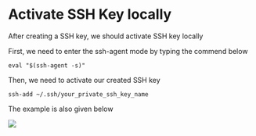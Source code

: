 # Activate SSH Key locally

After creating a SSH key, we should activate SSH key locally

First, we need to enter the ssh-agent mode by typing the commend below

```shell
eval "$(ssh-agent -s)"
```

Then, we need to activate our created SSH key

```shell
ssh-add ~/.ssh/your_private_ssh_key_name
```

The example is also given below

![](../.gitbook/assets/git\_activate\_ssh\_key.png)
